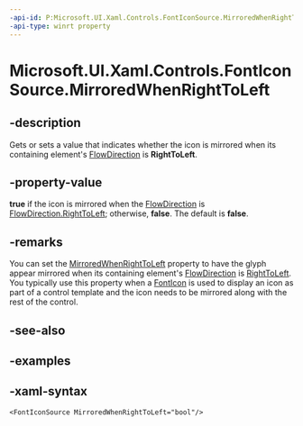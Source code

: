 ```yaml
---
-api-id: P:Microsoft.UI.Xaml.Controls.FontIconSource.MirroredWhenRightToLeft
-api-type: winrt property
---
```

<!-- Property syntax.
public bool MirroredWhenRightToLeft { get;  set; }
-->

# Microsoft.UI.Xaml.Controls.FontIconSource.MirroredWhenRightToLeft



## -description

Gets or sets a value that indicates whether the icon is mirrored when its containing element's [FlowDirection](/uwp/api/windows.ui.xaml.frameworkelement.flowdirection) is **RightToLeft**.



## -property-value

**true** if the icon is mirrored when the [FlowDirection](/uwp/api/windows.ui.xaml.frameworkelement.flowdirection) is [FlowDirection.RightToLeft](/uwp/api/windows.ui.xaml.flowdirection); otherwise, **false**. The default is **false**.



## -remarks

You can set the [MirroredWhenRightToLeft](/uwp/api/windows.ui.xaml.controls.fonticon.mirroredwhenrighttoleft) property to have the glyph appear mirrored when its containing element's [FlowDirection](/uwp/api/windows.ui.xaml.frameworkelement.flowdirection) is [RightToLeft](/uwp/api/windows.ui.xaml.flowdirection). You typically use this property when a [FontIcon](/uwp/api/windows.ui.xaml.controls.fonticon) is used to display an icon as part of a control template and the icon needs to be mirrored along with the rest of the control.



## -see-also



## -examples



## -xaml-syntax

```xaml
<FontIconSource MirroredWhenRightToLeft="bool"/>
```



